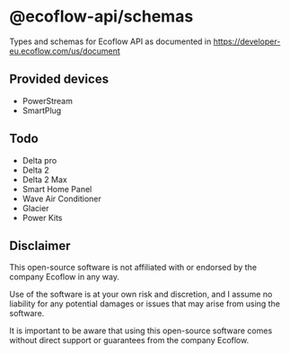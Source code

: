 # @ecoflow-api/schemas

Types and schemas for Ecoflow API as documented in https://developer-eu.ecoflow.com/us/document

## Provided devices

- PowerStream
- SmartPlug

## Todo

- Delta pro
- Delta 2
- Delta 2 Max
- Smart Home Panel
- Wave Air Conditioner
- Glacier
- Power Kits

## Disclaimer

This open-source software is not affiliated with or endorsed by the company Ecoflow in any way.

Use of the software is at your own risk and discretion,
and I assume no liability for any potential damages or issues that may arise from using the software.

It is important to be aware that using this open-source software comes
without direct support or guarantees from the company Ecoflow.